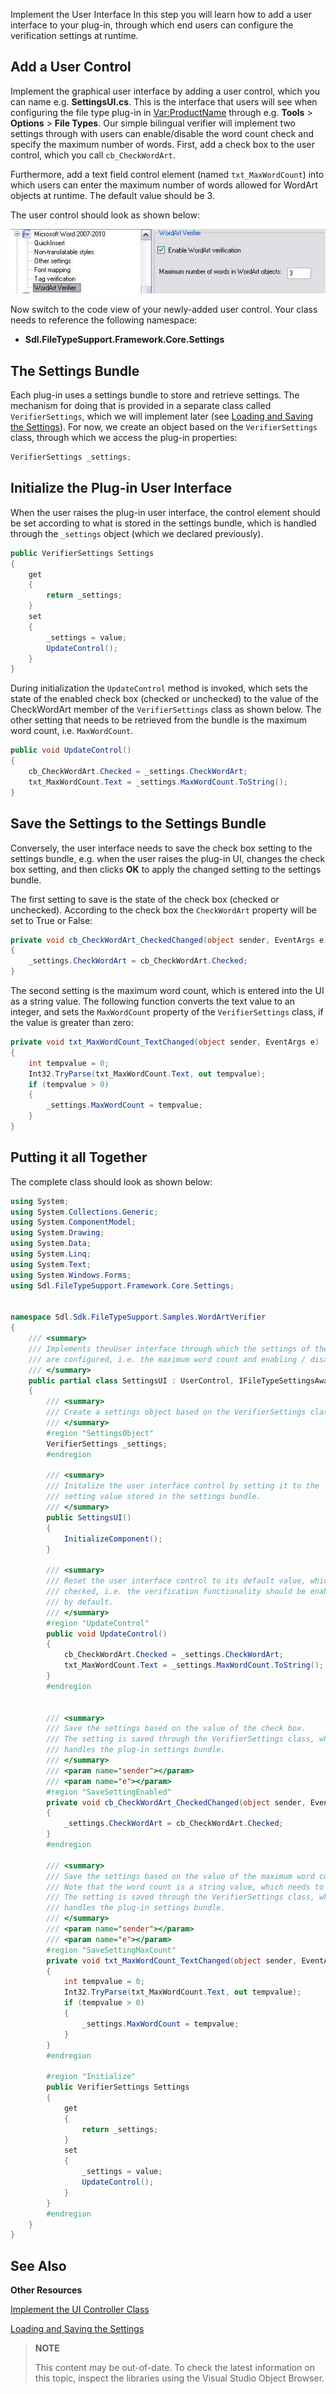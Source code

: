 Implement the User Interface
In this step you will learn how to add a user interface to your plug-in, through which end users can configure the verification settings at runtime.

Add a User Control
--

Implement the graphical user interface by adding a user control, which you can name e.g. **SettingsUI.cs**. This is the interface that users will see when configuring the file type plug-in in <Var:ProductName> through e.g. **Tools** > **Options** > **File Types**. Our simple bilingual verifier will implement two settings through with users can enable/disable the word count check and specify the maximum number of words. First, add a check box to the user control, which you call ```cb_CheckWordArt```.

Furthermore, add a text field control element (named ```txt_MaxWordCount```) into which users can enter the maximum number of words allowed for WordArt objects at runtime. The default value should be 3.

The user control should look as shown below:

![excel_verifier_simplified_gui](images/excel_verifier_simplified_gui.jpg)

Now switch to the code view of your newly-added user control. Your class needs to reference the following namespace:

* **Sdl.FileTypeSupport.Framework.Core.Settings**

The Settings Bundle
--

Each plug-in uses a settings bundle to store and retrieve settings. The mechanism for doing that is provided in a separate class called ```VerifierSettings```, which we will implement later (see [Loading and Saving the Settings](loading_and_saving_the_settings_bil.md)). For now, we create an object based on the ```VerifierSettings``` class, through which we access the plug-in properties:

```cs
VerifierSettings _settings;
```

Initialize the Plug-in User Interface
--

When the user raises the plug-in user interface, the control element should be set according to what is stored in the settings bundle, which is handled through the ```_settings``` object (which we declared previously).

```cs
public VerifierSettings Settings
{
    get
    {
        return _settings;
    }
    set
    {
        _settings = value;
        UpdateControl();
    }
}
```

During initialization the ```UpdateControl``` method is invoked, which sets the state of the enabled check box (checked or unchecked) to the value of the CheckWordArt member of the ```VerifierSettings``` class as shown below. The other setting that needs to be retrieved from the bundle is the maximum word count, i.e. ```MaxWordCount```.

```cs
public void UpdateControl()
{
    cb_CheckWordArt.Checked = _settings.CheckWordArt;
    txt_MaxWordCount.Text = _settings.MaxWordCount.ToString();
}
```

Save the Settings to the Settings Bundle
--

Conversely, the user interface needs to save the check box setting to the settings bundle, e.g. when the user raises the plug-in UI, changes the check box setting, and then clicks **OK** to apply the changed setting to the settings bundle.

The first setting to save is the state of the check box (checked or unchecked). According to the check box the ```CheckWordArt``` property will be set to True or False:

```cs
private void cb_CheckWordArt_CheckedChanged(object sender, EventArgs e)
{
    _settings.CheckWordArt = cb_CheckWordArt.Checked;
}
```

The second setting is the maximum word count, which is entered into the UI as a string value. The following function converts the text value to an integer, and sets the ```MaxWordCount``` property of the ```VerifierSettings``` class, if the value is greater than zero:

```cs
private void txt_MaxWordCount_TextChanged(object sender, EventArgs e)
{
    int tempvalue = 0;
    Int32.TryParse(txt_MaxWordCount.Text, out tempvalue);
    if (tempvalue > 0)
    {
        _settings.MaxWordCount = tempvalue;
    }
}
```

Putting it all Together
--

The complete class should look as shown below:
```cs
using System;
using System.Collections.Generic;
using System.ComponentModel;
using System.Drawing;
using System.Data;
using System.Linq;
using System.Text;
using System.Windows.Forms;
using Sdl.FileTypeSupport.Framework.Core.Settings;


namespace Sdl.Sdk.FileTypeSupport.Samples.WordArtVerifier
{
    /// <summary>
    /// Implements theuUser interface through which the settings of the verification plug-in 
    /// are configured, i.e. the maximum word count and enabling / disabling the verification.
    /// </summary>
    public partial class SettingsUI : UserControl, IFileTypeSettingsAware<VerifierSettings>
    {
        /// <summary>
        /// Create a settings object based on the VerifierSettings class. 
        /// </summary>
        #region "SettingsObject"
        VerifierSettings _settings;
        #endregion

        /// <summary>
        /// Initalize the user interface control by setting it to the
        /// setting value stored in the settings bundle.
        /// </summary>
        public SettingsUI()
        {
            InitializeComponent();
        }

        /// <summary>
        /// Reset the user interface control to its default value, which is
        /// checked, i.e. the verification functionality should be enabled
        /// by default.
        /// </summary>
        #region "UpdateControl"
        public void UpdateControl()
        {
            cb_CheckWordArt.Checked = _settings.CheckWordArt;
            txt_MaxWordCount.Text = _settings.MaxWordCount.ToString();
        }
        #endregion


        /// <summary>
        /// Save the settings based on the value of the check box.
        /// The setting is saved through the VerifierSettings class, which
        /// handles the plug-in settings bundle.
        /// </summary>
        /// <param name="sender"></param>
        /// <param name="e"></param>
        #region "SaveSettingEnabled"
        private void cb_CheckWordArt_CheckedChanged(object sender, EventArgs e)
        {
            _settings.CheckWordArt = cb_CheckWordArt.Checked;
        }
        #endregion

        /// <summary>
        /// Save the settings based on the value of the maximum word count text field.
        /// Note that the word count is a string value, which needs to be converted to an integer.
        /// The setting is saved through the VerifierSettings class, which
        /// handles the plug-in settings bundle.
        /// </summary>
        /// <param name="sender"></param>
        /// <param name="e"></param>
        #region "SaveSettingMaxCount"
        private void txt_MaxWordCount_TextChanged(object sender, EventArgs e)
        {
            int tempvalue = 0;
            Int32.TryParse(txt_MaxWordCount.Text, out tempvalue);
            if (tempvalue > 0)
            {
                _settings.MaxWordCount = tempvalue;
            }
        }
        #endregion

        #region "Initialize"
        public VerifierSettings Settings
        {
            get
            {
                return _settings;
            }
            set
            {
                _settings = value;
                UpdateControl();
            }
        }
        #endregion
    }
}
```

See Also
--

**Other Resources**

[Implement the UI Controller Class](implement_the_ui_controller_class_bil.md)

[Loading and Saving the Settings](loading_and_saving_the_settings_bil.md)

>**NOTE**
>
> This content may be out-of-date. To check the latest information on this topic, inspect the libraries using the Visual Studio Object Browser.